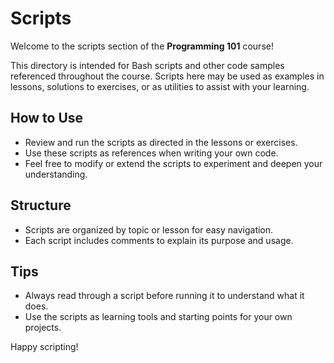 # Scripts

Welcome to the scripts section of the **Programming 101** course!

This directory is intended for Bash scripts and other code samples referenced throughout the course. Scripts here may be used as examples in lessons, solutions to exercises, or as utilities to assist with your learning.

## How to Use

- Review and run the scripts as directed in the lessons or exercises.
- Use these scripts as references when writing your own code.
- Feel free to modify or extend the scripts to experiment and deepen your understanding.

## Structure

- Scripts are organized by topic or lesson for easy navigation.
- Each script includes comments to explain its purpose and usage.

## Tips

- Always read through a script before running it to understand what it does.
- Use the scripts as learning tools and starting points for your own projects.

Happy scripting!
